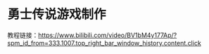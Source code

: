 # 勇士传说游戏制作
教程链接：https://www.bilibili.com/video/BV1bM4y177Ap/?spm_id_from=333.1007.top_right_bar_window_history.content.click